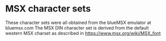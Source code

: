 MSX character sets
==================

These character sets were all obtained from the blueMSX emulator at bluemsx.com
The MSX DIN character set is derived from the default western MSX charset as described in https://www.msx.org/wiki/MSX_font
